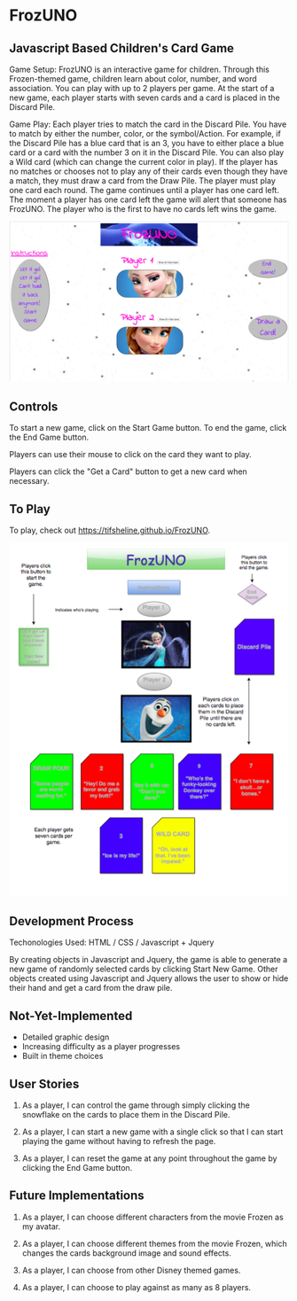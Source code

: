 # FrozUNO

## Javascript Based Children's Card Game

Game Setup:  FrozUNO is an interactive game for children.  Through this Frozen-themed game, children learn about color, number, and word association.  You can play with up to 2 players per game.  At the start of a new game, each player starts with seven cards and a card is placed in the Discard Pile.  

Game Play:  Each player tries to match the card in the Discard Pile.  You have to match by either the number, color, or the symbol/Action.  For example, if the Discard Pile has a blue card that is an 3, you have to either place a blue card or a card with the number 3 on it in the Discard Pile.  You can also play a Wild card (which can change the current color in play).  If the player has no matches or chooses not to play any of their cards even though they have a match, they must draw a card from the Draw Pile.  The player must play one card each round.  The game continues until a player has one card left.  The moment a player has one card left the game will alert that someone has FrozUNO.  The player who is the first to have no cards left wins the game.

![frozuno screenshot](FrozUNO_Game_Screen_3.png)

## Controls

To start a new game, click on the Start Game button.  To end the game, click the End Game button.

Players can use their mouse to click on the card they want to play.  

Players can click the "Get a Card" button to get a new card when necessary.  

## To Play

To play, check out https://tifsheline.github.io/FrozUNO.


![frozuno screenshot](FrozUNO_Graphic_4.png)


## Development Process

Techonologies Used: HTML / CSS / Javascript + Jquery

By creating objects in Javascript and Jquery, the game is able to generate a new game of randomly selected cards by clicking Start New Game.  Other objects created using Javascript and Jquery allows the user to show or hide their hand and get a card from the draw pile.

## Not-Yet-Implemented

* Detailed graphic design
* Increasing difficulty as a player progresses
* Built in theme choices

## User Stories

1. As a player, I can control the game through simply clicking the snowflake on the cards to place them in the Discard Pile.

2. As a player, I can start a new game with a single click so that I can start playing the game without having to refresh the page.

3. As a player, I can reset the game at any point throughout the game by clicking the End Game button.

## Future Implementations

1. As a player, I can choose different characters from the movie Frozen as my avatar.

2. As a player, I can choose different themes from the movie Frozen, which changes the cards background image and sound effects.

3. As a player, I can choose from other Disney themed games.

4. As a player, I can choose to play against as many as 8 players.
